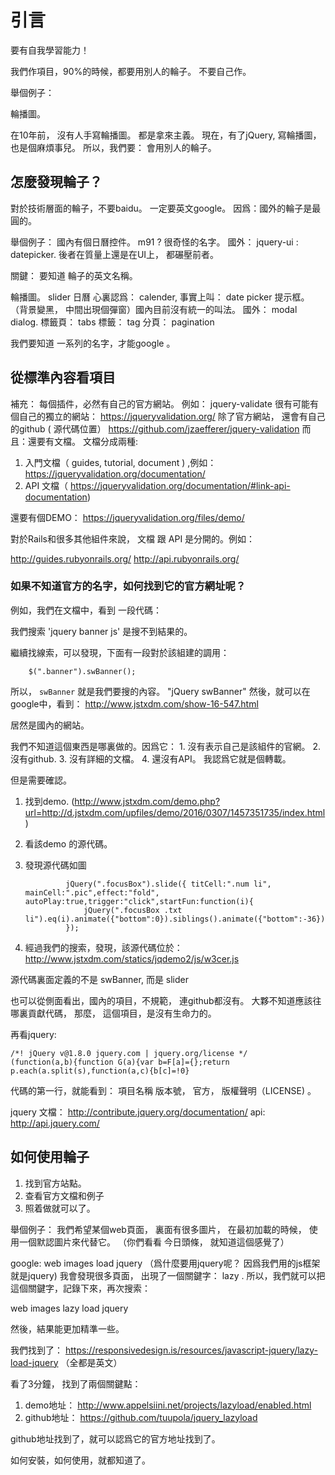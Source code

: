 # 引言

要有自我學習能力！

我們作項目，90%的時候，都要用別人的輪子。 不要自己作。

舉個例子：

輪播圖。

在10年前， 沒有人手寫輪播圖。  都是拿來主義。 現在，有了jQuery, 寫輪播圖，也是個麻煩事兒。
所以，我們要： 會用別人的輪子。

## 怎麼發現輪子？

對於技術層面的輪子，不要baidu。 一定要英文google。 因爲：國外的輪子是最圓的。

舉個例子：
  國內有個日曆控件。  m91 ? 很奇怪的名字。 國外： jquery-ui : datepicker.
後者在質量上還是在UI上， 都碾壓前者。

關鍵： 要知道 輪子的英文名稱。

輪播圖。 slider
日曆     心裏認爲： calender,   事實上叫： date picker
提示框。 （背景變黑， 中間出現個彈窗）國內目前沒有統一的叫法。 國外： modal dialog.
標籤頁： tabs
標籤： tag
分頁： pagination

我們要知道 一系列的名字，才能google 。

## 從標準內容看項目

補充：  每個插件，必然有自己的官方網站。  例如：  jquery-validate
很有可能有個自己的獨立的網站：  https://jqueryvalidation.org/
除了官方網站， 還會有自己的github ( 源代碼位置） https://github.com/jzaefferer/jquery-validation
而且：還要有文檔。 文檔分成兩種:
1. 入門文檔（ guides, tutorial, document ) ,例如： https://jqueryvalidation.org/documentation/
2. API 文檔（ https://jqueryvalidation.org/documentation/#link-api-documentation)

還要有個DEMO：
https://jqueryvalidation.org/files/demo/

對於Rails和很多其他組件來說， 文檔 跟 API 是分開的。例如：

http://guides.rubyonrails.org/
http://api.rubyonrails.org/

### 如果不知道官方的名字，如何找到它的官方網址呢？

例如，我們在文檔中，看到 一段代碼：

<script type="text/javascript" src="js/jquery.banner.js"></script>

我們搜索  'jquery banner js' 是搜不到結果的。

繼續找線索，可以發現，下面有一段對於該組建的調用：

```
    $(".banner").swBanner();
```

所以， `swBanner` 就是我們要搜的內容。    "jQuery swBanner"
然後，就可以在google中，看到： http://www.jstxdm.com/show-16-547.html

居然是國內的網站。

我們不知道這個東西是哪裏做的。因爲它： 1. 沒有表示自己是該組件的官網。 2. 沒有github.
3. 沒有詳細的文檔。 4. 還沒有API。 我認爲它就是個轉載。

但是需要確認。

1. 找到demo.  (http://www.jstxdm.com/demo.php?url=http://d.jstxdm.com/upfiles/demo/2016/0307/1457351735/index.html )
2. 看該demo 的源代碼。
3. 發現源代碼如圖

				jQuery(".focusBox").slide({ titCell:".num li", mainCell:".pic",effect:"fold", autoPlay:true,trigger:"click",startFun:function(i){
					jQuery(".focusBox .txt li").eq(i).animate({"bottom":0}).siblings().animate({"bottom":-36});}
				});

4. 經過我們的搜索，發現，該源代碼位於： http://www.jstxdm.com/statics/jqdemo2/js/w3cer.js

源代碼裏面定義的不是 swBanner, 而是 slider

也可以從側面看出，國內的項目，不規範， 連github都沒有。 大夥不知道應該往哪裏貢獻代碼， 那麼，
這個項目，是沒有生命力的。

再看jquery:

```
/*! jQuery v@1.8.0 jquery.com | jquery.org/license */
(function(a,b){function G(a){var b=F[a]={};return p.each(a.split(s),function(a,c){b[c]=!0}
```

代碼的第一行，就能看到：  項目名稱 版本號， 官方， 版權聲明（LICENSE) 。

jquery 文檔： http://contribute.jquery.org/documentation/
api: http://api.jquery.com/

## 如何使用輪子

1. 找到官方站點。
2. 查看官方文檔和例子
3. 照着做就可以了。


舉個例子：  我們希望某個web頁面， 裏面有很多圖片， 在最初加載的時候， 使用一個默認圖片來代替它。
（你們看看 今日頭條， 就知道這個感覺了）

google:  web images load jquery
（爲什麼要用jquery呢？ 因爲我們用的js框架就是jquery)
我會發現很多頁面， 出現了一個關鍵字： lazy . 所以，我們就可以把這個關鍵字，記錄下來，再次搜索：

web images lazy load jquery

然後，結果能更加精準一些。

我們找到了： https://responsivedesign.is/resources/javascript-jquery/lazy-load-jquery
（全都是英文）

看了3分鐘， 找到了兩個關鍵點：

1. demo地址： http://www.appelsiini.net/projects/lazyload/enabled.html
2. github地址： https://github.com/tuupola/jquery_lazyload

github地址找到了，就可以認爲它的官方地址找到了。

如何安裝，如何使用，就都知道了。


